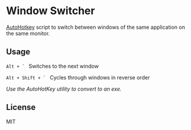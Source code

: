 Window Switcher
===============

[AutoHotkey] script to switch between windows of the same application on the same monitor. 

Usage
-----

``Alt + ` `` Switches to the next window

``Alt + Shift + ` `` Cycles through windows in reverse order

_Use the AutoHotKey utility to convert to an exe._

License
-------

MIT

[AutoHotkey]:http://www.autohotkey.com/